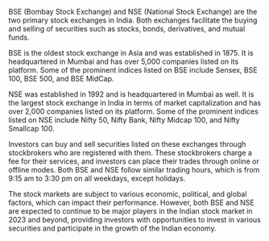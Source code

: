 BSE (Bombay Stock Exchange) and NSE (National Stock Exchange) are the two primary stock exchanges in India. Both exchanges facilitate the buying and selling of securities such as stocks, bonds, derivatives, and mutual funds.

BSE is the oldest stock exchange in Asia and was established in 1875. It is headquartered in Mumbai and has over 5,000 companies listed on its platform. Some of the prominent indices listed on BSE include Sensex, BSE 100, BSE 500, and BSE MidCap.

NSE was established in 1992 and is headquartered in Mumbai as well. It is the largest stock exchange in India in terms of market capitalization and has over 2,000 companies listed on its platform. Some of the prominent indices listed on NSE include Nifty 50, Nifty Bank, Nifty Midcap 100, and Nifty Smallcap 100.

Investors can buy and sell securities listed on these exchanges through stockbrokers who are registered with them. These stockbrokers charge a fee for their services, and investors can place their trades through online or offline modes. Both BSE and NSE follow similar trading hours, which is from 9:15 am to 3:30 pm on all weekdays, except holidays.

The stock markets are subject to various economic, political, and global factors, which can impact their performance. However, both BSE and NSE are expected to continue to be major players in the Indian stock market in 2023 and beyond, providing investors with opportunities to invest in various securities and participate in the growth of the Indian economy.
